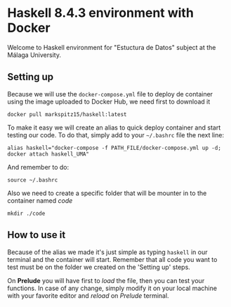 # Haskell 8.4.3 environment with Docker

Welcome to Haskell environment for "Estuctura de Datos" subject at the Málaga University.

## Setting up

Because we will use the `docker-compose.yml` file to deploy de container using the image uploaded to Docker Hub, we need first to download it

`docker pull markspitz15/haskell:latest`

To make it easy we will create an alias to quick deploy container and start testing our code. To do that, simply add to your `~/.bashrc` file the next line:

`alias haskell="docker-compose -f PATH_FILE/docker-compose.yml up -d; docker attach haskell_UMA"`

And remember to do:

 `source ~/.bashrc`

Also we need to create a specific folder that will be mounter in to the container named *code*

`mkdir ./code`

## How to use it

Because of the alias we made it's just simple as typing `haskell` in our terminal and the container will start. Remember that all code you want to test must be on the folder we created on the 'Setting up' steps.

On **Prelude** you will have first to *load* the file, then you can test your functions. In case of any change, simply modify it on your local machine with your favorite editor and *reload* on *Prelude* terminal.